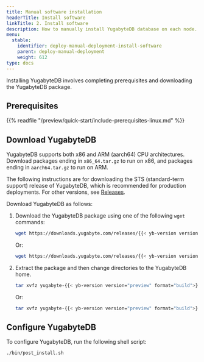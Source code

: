 ```yaml
---
title: Manual software installation
headerTitle: Install software
linkTitle: 2. Install software
description: How to manually install YugabyteDB database on each node.
menu:
  stable:
    identifier: deploy-manual-deployment-install-software
    parent: deploy-manual-deployment
    weight: 612
type: docs
---
```


Installing YugabyteDB involves completing prerequisites and downloading the YugabyteDB package.

## Prerequisites

{{% readfile "/preview/quick-start/include-prerequisites-linux.md" %}}

## Download YugabyteDB

YugabyteDB supports both x86 and ARM (aarch64) CPU architectures. Download packages ending in `x86_64.tar.gz` to run on x86, and packages ending in `aarch64.tar.gz` to run on ARM.

The following instructions are for downloading the STS (standard-term support) release of YugabyteDB, which is recommended for production deployments. For other versions, see [Releases](/preview/releases/).

Download YugabyteDB as follows:

1. Download the YugabyteDB package using one of the following `wget` commands:

    ```sh
    wget https://downloads.yugabyte.com/releases/{{< yb-version version="preview">}}/yugabyte-{{< yb-version version="preview" format="build">}}-linux-x86_64.tar.gz
    ```

    Or:

    ```sh
    wget https://downloads.yugabyte.com/releases/{{< yb-version version="preview">}}/yugabyte-{{< yb-version version="preview" format="build">}}-el8-aarch64.tar.gz
    ```

1. Extract the package and then change directories to the YugabyteDB home.

    ```sh
    tar xvfz yugabyte-{{< yb-version version="preview" format="build">}}-linux-x86_64.tar.gz && cd yugabyte-{{< yb-version version="preview">}}/
    ```

    Or:

    ```sh
    tar xvfz yugabyte-{{< yb-version version="preview" format="build">}}-el8-aarch64.tar.gz && cd yugabyte-{{< yb-version version="preview">}}/
    ```

## Configure YugabyteDB

To configure YugabyteDB, run the following shell script:

```sh
./bin/post_install.sh
```
